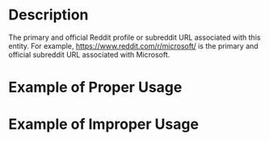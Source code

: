# Description
The primary and official Reddit profile or subreddit URL associated with this entity. For example, https://www.reddit.com/r/microsoft/ is the primary and official subreddit URL associated with Microsoft.

# Example of Proper Usage

# Example of Improper Usage